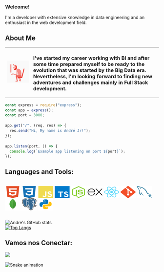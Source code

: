 ### Welcome!

I'm a developer with extensive knowledge in data engineering and an enthusiast in the web development field.
<br>

## **About Me**

<table border="0">
  <td>
    <img src="https://github.com/andrejnevesjr/andrejnevesjr/blob/main/assets/coding.gif">
  </td>
  <td>
  <h3>
  I've started my career working with BI and after some time prepared myself to be ready to the evolution that was started by the Big Data era. Nevertheless, I'm looking forward to finding new adventures and challenges mainly in Full Stack development.
  </h3>
  </td>
</table>

```javascript
const express = require("express");
const app = express();
const port = 3000;

app.get("/", (req, res) => {
  res.send("Hi, My name is André Jr!");
});

app.listen(port, () => {
  console.log(`Example app listening on port ${port}`);
});
```

## **Languages and Tools:**

<div style="display: inline_block"><br>
  <img src="https://github.com/andrejnevesjr/andrejnevesjr/blob/main/assets/html5-plain.svg" width="50" height="40" align="center"/>
  <img src="https://github.com/andrejnevesjr/andrejnevesjr/blob/main/assets/css3-plain.svg" width="50" height="40" align="center"/>
  <img src="https://github.com/andrejnevesjr/andrejnevesjr/blob/main/assets/javascript-plain.svg" width="50" height="40" align="center"/>
  <img src="https://github.com/andrejnevesjr/andrejnevesjr/blob/main/assets/typescript-original.svg" width="50" height="40"
  align="center"/>
  <img src="https://github.com/andrejnevesjr/andrejnevesjr/blob/main/assets/nodejs-original.svg" width="50" height="40" align="center"/>
  <img src="https://github.com/andrejnevesjr/andrejnevesjr/blob/main/assets/express-original.svg" width="50" height="40" align="center"/>
  <img src="https://github.com/andrejnevesjr/andrejnevesjr/blob/main/assets/react-original.svg" width="50" height="40" align="center"/>
  <img src="https://github.com/andrejnevesjr/andrejnevesjr/blob/main/assets/git-plain.svg" width="50" height="40" align="center"/>
  <img src="https://github.com/andrejnevesjr/andrejnevesjr/blob/main/assets/mysql-plain.svg" width="50" height="40" align="center"/>
  <img src="https://github.com/andrejnevesjr/andrejnevesjr/blob/main/assets/mongodb-original.svg" width="50" height="40" align="center"/>
  <img src="https://github.com/andrejnevesjr/andrejnevesjr/blob/main/assets/postgresql-original.svg" width="50" height="40" align="center"/>
    <img src="https://github.com/andrejnevesjr/andrejnevesjr/blob/main/assets/python.svg" width="50" height="40" align="center"/>
</div><br>

![Andre's GitHub stats](https://github-readme-stats.vercel.app/api?username=andrejnevesjr&show_icons=true&theme=radical)
<br>
[![Top Langs](https://github-readme-stats.vercel.app/api/top-langs/?username=andrejnevesjr&layout=compact)](https://github.com/anuraghazra/github-readme-stats)

## **Vamos nos Conectar:**

<p align="left">
  <a target="_blank" href="https://www.linkedin.com/in/andre-junior-9b447965/" alt="Linkedin">
  <img src="https://img.shields.io/badge/-LinkedIn-%230077B5?style=for-the-badge&logo=linkedin&logoColor=white" target="_blank"></a>
<br>

![Snake animation](https://github.com/andrejnevesjr/andrejnevesjr/blob/output/github-contribution-grid-snake.svg)

